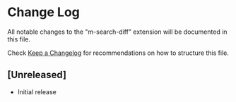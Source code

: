 # Change Log

All notable changes to the "m-search-diff" extension will be documented in this file.

Check [Keep a Changelog](http://keepachangelog.com/) for recommendations on how to structure this file.

## [Unreleased]

- Initial release